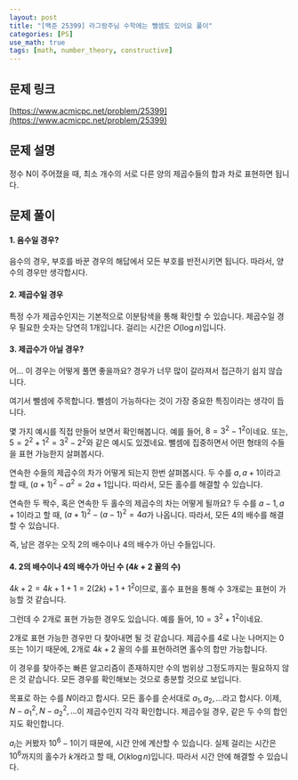 ```yaml
---
layout: post
title: "[백준 25399] 라그랑주님 수학에는 뺄셈도 있어요 풀이"
categories: [PS]
use_math: true
tags: [math, number_theory, constructive]
---
```


## 문제 링크

[https://www.acmicpc.net/problem/25399](https://www.acmicpc.net/problem/25399)

## 문제 설명
정수 N이 주어졌을 때, 최소 개수의 서로 다른 양의 제곱수들의 합과 차로 표현하면 됩니다.

## 문제 풀이
#### 1. 음수일 경우?
음수의 경우, 부호를 바꾼 경우의 해답에서 모든 부호를 반전시키면 됩니다.
따라서, 양수의 경우만 생각합시다.

#### 2. 제곱수일 경우
특정 수가 제곱수인지는 기본적으로 이분탐색을 통해 확인할 수 있습니다.
제곱수일 경우 필요한 숫자는 당연히 1개입니다.
걸리는 시간은 $O(\log n)$입니다.

#### 3. 제곱수가 아닐 경우?
어... 이 경우는 어떻게 풀면 좋을까요?
경우가 너무 많이 갈라져서 접근하기 쉽지 않습니다.

여기서 뺄셈에 주목합니다.
뺄셈이 가능하다는 것이 가장 중요한 특징이라는 생각이 듭니다.

몇 가지 예시를 직접 만들어 보면서 확인해봅니다.
예를 들어, $8 = 3^2 - 1^2$이네요.
또는, $5 = 2^2 + 1^2 = 3^2 - 2^2$와 같은 예시도 있겠네요.
뺄셈에 집중하면서 어떤 형태의 수들을 표현 가능한지 살펴봅시다.

연속한 수들의 제곱수의 차가 어떻게 되는지 한번 살펴봅시다.
두 수를 $a, a+1$이라고 할 때, $(a+1)^2 - a^2 = 2a+1$입니다.
따라서, 모든 홀수를 해결할 수 있습니다.

연속한 두 짝수, 혹은 연속한 두 홀수의 제곱수의 차는 어떻게 될까요?
두 수를 $a-1, a+1$이라고 할 때, $(a+1)^2 - (a-1)^2 = 4a$가 나옵니다.
따라서, 모든 4의 배수를 해결할 수 있습니다.

즉, 남은 경우는 오직 2의 배수이나 4의 배수가 아닌 수들입니다.

#### 4. 2의 배수이나 4의 배수가 아닌 수 ($4k+2$ 꼴의 수)
$4k+2 = 4k+1 + 1 = 2 (2k) + 1 + 1^2$이므로, 홀수 표현을 통해 수 3개로는 표현이 가능할 것 같습니다.

그런데 수 2개로 표현 가능한 경우도 있습니다.
예를 들어, $10 = 3^2 + 1^2$이네요.

2개로 표현 가능한 경우만 다 찾아내면 될 것 같습니다.
제곱수를 4로 나눈 나머지는 0 또는 1이기 때문에, 2개로 $4k+2$ 꼴의 수를 표현하려면 홀수의 합만 가능합니다.

이 경우를 찾아주는 빠른 알고리즘이 존재하지만 수의 범위상 그정도까지는 필요하지 않은 것 같습니다.
모든 경우를 확인해보는 것으로 충분할 것으로 보입니다.

목표로 하는 수를 $N$이라고 합시다.
모든 홀수를 순서대로 $a_1, a_2, ...$라고 합시다.
이제, $N-a_1^2, N-a_2^2, ...$이 제곱수인지 각각 확인합니다.
제곱수일 경우, 같은 두 수의 합인지도 확인합니다.

$a_i$는 커봤자 $10^6-1$이기 때문에, 시간 안에 계산할 수 있습니다.
실제 걸리는 시간은 $10^6$까지의 홀수가 $k$개라고 할 때, $O(k \log n)$입니다.
따라서 시간 안에 해결할 수 있습니다.
